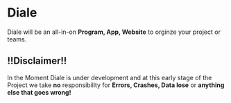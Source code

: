 # Diale
Diale will be an all-in-on **Program, App, Website** to orginze your project or teams.

## !!Disclaimer!!
In the Moment Diale is under development and at this early stage of the Project we take **no** responsibility for **Errors, Crashes, Data lose** or **anything else that goes wrong!**
